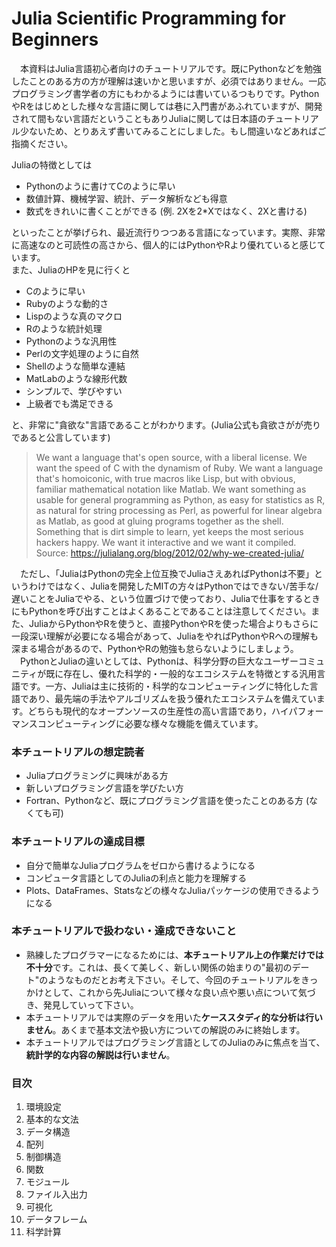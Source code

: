# Julia Scientific Programming for Beginners
　本資料はJulia言語初心者向けのチュートリアルです。既にPythonなどを勉強したことのある方の方が理解は速いかと思いますが、必須ではありません。一応プログラミング書学者の方にもわかるようには書いているつもりです。PythonやRをはじめとした様々な言語に関しては巷に入門書があふれていますが、開発されて間もない言語だということもありJuliaに関しては日本語のチュートリアル少ないため、とりあえず書いてみることにしました。もし間違いなどあればご指摘ください。<br>

Juliaの特徴としては<br>
- Pythonのように書けてCのように早い<br>
- 数値計算、機械学習、統計、データ解析なども得意<br>
- 数式をきれいに書くことができる (例. 2Xを2*Xではなく、2Xと書ける)<br>

といったことが挙げられ、最近流行りつつある言語になっています。実際、非常に高速なのと可読性の高さから、個人的にはPythonやRより優れていると感じています。<br>
また、JuliaのHPを見に行くと<br>
- Cのように早い<br>
- Rubyのような動的さ<br>
- Lispのような真のマクロ<br>
- Rのような統計処理<br>
- Pythonのような汎用性<br>
- Perlの文字処理のように自然<br>
- Shellのような簡単な連結<br>
- MatLabのような線形代数<br>
- シンプルで、学びやすい<br>
- 上級者でも満足できる<br>

と、非常に"貪欲な"言語であることがわかります。(Julia公式も貪欲さがが売りであると公言しています)<br>
>We want a language that's open source, with a liberal license. We want the speed of C with the dynamism of Ruby. We want a language that's homoiconic, with true macros like Lisp, but with obvious, familiar mathematical notation like Matlab. We want something as usable for general programming as Python, as easy for statistics as R, as natural for string processing as Perl, as powerful for linear algebra as Matlab, as good at gluing programs together as the shell. Something that is dirt simple to learn, yet keeps the most serious hackers happy. We want it interactive and we want it compiled.<br>
Source: https://julialang.org/blog/2012/02/why-we-created-julia/

　ただし、「JuliaはPythonの完全上位互換でJuliaさえあればPythonは不要」というわけではなく、Juliaを開発したMITの方々はPythonではできない/苦手な/遅いことをJuliaでやる、という位置づけで使っており、Juliaで仕事をするときにもPythonを呼び出すことはよくあることであることは注意してください。また、JuliaからPythonやRを使うと、直接PythonやRを使った場合よりもさらに一段深い理解が必要になる場合があって、JuliaをやればPythonやRへの理解も深まる場合があるので、PythonやRの勉強も怠らないようにしましょう。<br>
　PythonとJuliaの違いとしては、Pythonは、科学分野の巨大なユーザーコミュニティが既に存在し、優れた科学的・一般的なエコシステムを特徴とする汎用言語です。一方、Juliaは主に技術的・科学的なコンピューティングに特化した言語であり、最先端の手法やアルゴリズムを扱う優れたエコシステムを備えています。どちらも現代的なオープンソースの生産性の高い言語であり，ハイパフォーマンスコンピューティングに必要な様々な機能を備えています。

### 本チュートリアルの想定読者
- Juliaプログラミングに興味がある方<br>
- 新しいプログラミング言語を学びたい方<br>
- Fortran、Pythonなど、既にプログラミング言語を使ったことのある方 (なくても可)<br>
 
### 本チュートリアルの達成目標
- 自分で簡単なJuliaプログラムをゼロから書けるようになる
- コンピュータ言語としてのJuliaの利点と能力を理解する
- Plots、DataFrames、Statsなどの様々なJuliaパッケージの使用できるようになる

### 本チュートリアルで扱わない・達成できないこと
- 熟練したプログラマーになるためには、<b>本チュートリアル上の作業だけでは不十分</b>です。これは、長くて美しく、新しい関係の始まりの"最初のデート"のようなものだとお考え下さい。そして、今回のチュートリアルをきっかけとして、これから先Juliaについて様々な良い点や悪い点について気づき、発見していって下さい。<br>
- 本チュートリアルでは実際のデータを用いた<b>ケーススタディ的な分析は行いません</b>。あくまで基本文法や扱い方についての解説のみに終始します。<br>
- 本チュートリアルではプログラミング言語としてのJuliaのみに焦点を当て、<b>統計学的な内容の解説は行いません</b>。

### 目次
1. 環境設定
2. 基本的な文法
3. データ構造
4. 配列
5. 制御構造
6. 関数
7. モジュール
8. ファイル入出力
9. 可視化
10. データフレーム
11. 科学計算
